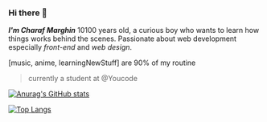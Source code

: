 ### Hi there 👋

***I'm Charaf Marghin*** 10100 years old, a curious boy who wants to learn how things works behind the scenes. Passionate about web development especially _front-end_ and _web design_.

[music, anime, learningNewStuff] are 90% of my routine

> currently a student at @Youcode


[![Anurag's GitHub stats](https://github-readme-stats.vercel.app/api?username=CH4R4F&show_icons=true&theme=prussian)](https://github.com/anuraghazra/github-readme-stats)


[![Top Langs](https://github-readme-stats.vercel.app/api/top-langs/?username=CH4R4F&theme=prussian&layout=compact&langs_count=8)](https://github.com/anuraghazra/github-readme-stats)

